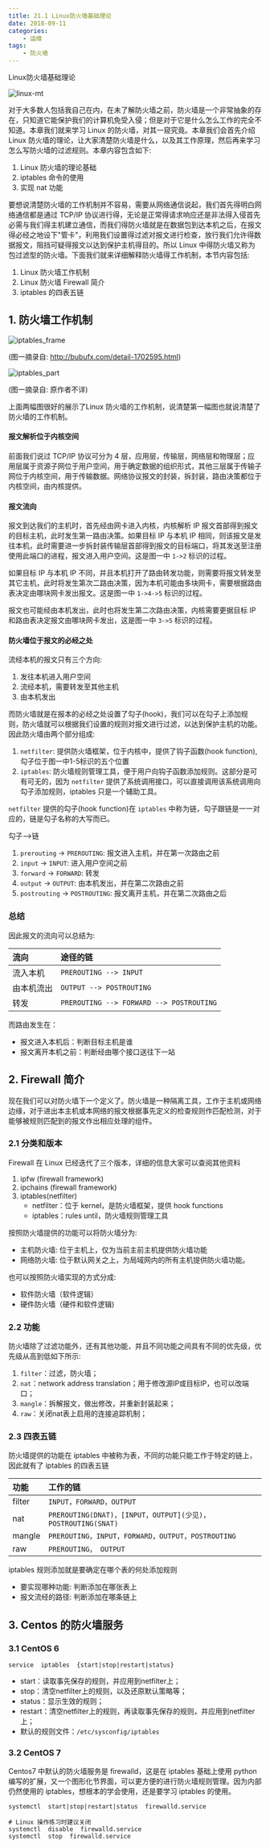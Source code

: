 ```yaml
---
title: 21.1 Linux防火墙基础理论
date: 2018-09-11
categories:
    - 运维
tags:
    - 防火墙
---
```


Linux防火墙基础理论

![linux-mt](/images/linux_mt/linux_iptables.jpg)
<!-- more -->

对于大多数人包括我自己在内，在未了解防火墙之前，防火墙是一个非常抽象的存在，只知道它能保护我们的计算机免受入侵；但是对于它是什么怎么工作的完全不知道。本章我们就来学习 Linux 的防火墙，对其一窥究竟。本章我们会首先介绍Linux 防火墙的理论，让大家清楚防火墙是什么，以及其工作原理，然后再来学习怎么写防火墙的过滤规则。本章内容包含如下:
1. Linux 防火墙的理论基础
2. iptables 命令的使用
3. 实现 nat 功能

要想说清楚防火墙的工作机制并不容易，需要从网络通信说起，我们首先得明白网络通信都是通过 TCP/IP 协议进行得，无论是正常得请求响应还是非法得入侵首先必需与我们得主机建立通信，而我们得防火墙就是在数据包到达本机之后，在报文得必经之地设下"管卡"，利用我们设置得过滤对报文进行检查，放行我们允许得数据报文，阻挡可疑得报文以达到保护主机得目的。所以 Linux 中得防火墙又称为包过滤型的防火墙。下面我们就来详细解释防火墙得工作机制，本节内容包括:
1. Linux 防火墙工作机制
2. Linux 防火墙 Firewall 简介
3. iptables 的四表五链


## 1. 防火墙工作机制
![iptables_frame](/images/linux_mt/iptables_frame.jpg)

(图一摘录自: http://bubufx.com/detail-1702595.html)

![iptables_part](/images/linux_mt/iptables_part.jpg)

(图一摘录自: 原作者不详)

上面两幅图很好的展示了Linux 防火墙的工作机制，说清楚第一幅图也就说清楚了防火墙的工作机制。

#### 报文解析位于内核空间
前面我们说过 TCP/IP 协议可分为 4 层，应用层，传输层，网络层和物理层；应用层属于资源子网位于用户空间，用于确定数据的组织形式，其他三层属于传输子网位于内核空间，用于传输数据。网络协议报文的封装，拆封装，路由决策都位于内核空间，由内核提供。

#### 报文流向
报文到达我们的主机时，首先经由网卡进入内核，内核解析 IP 报文首部得到报文的目标主机，此时发生第一路由决策。如果目标 IP 与本机 IP 相同，则该报文是发往本机，此时需要进一步拆封装传输层首部得到报文的目标端口，将其发送至注册使用此端口的进程，报文进入用户空间。这是图一中 `1->2` 标识的过程。

如果目标 IP 与本机 IP 不同，并且本机打开了路由转发功能，则需要将报文转发至其它主机，此时将发生第次二路由决策，因为本机可能由多块网卡，需要根据路由表决定由哪块网卡发出报文。这是图一中 `1->4->5` 标识的过程。

报文也可能经由本机发出，此时也将发生第二次路由决策，内核需要更据目标 IP和路由表决定报文由哪块网卡发出，这是图一中 `3->5` 标识的过程。

#### 防火墙位于报文的必经之处
流经本机的报文只有三个方向:
1. 发往本机进入用户空间
2. 流经本机，需要转发至其他主机
3. 由本机发出

而防火墙就是在报本的必经之处设置了勾子(hook)，我们可以在勾子上添加规则，防火墙就可以根据我们设置的规则对报文进行过滤，以达到保护主机的功能。因此防火墙由两个部分组成:
1. `netfilter`: 提供防火墙框架，位于内核中，提供了钩子函数(hook function),勾子位于图一中1-5标识的五个位置
2. `iptables`: 防火墙规则管理工具，便于用户向钩子函数添加规则。这部分是可有可无的，因为 `netfilter` 提供了系统调用接口，可以直接调用该系统调用向勾子添加规则，iptables 只是一个辅助工具。

`netfilter` 提供的勾子(hook function)在 `iptables` 中称为链，勾子跟链是一一对应的，链是勾子名称的大写而已。

勾子-->链
1. `prerouting` -> `PREROUTING`: 报文进入主机，并在第一次路由之前
2. `input` -> `INPUT`: 进入用户空间之前
3. `forward` -> `FORWARD`: 转发
4. `output` -> `OUTPUT`: 由本机发出，并在第二次路由之前
5. `postrouting` -> `POSTROUTING`: 报文离开主机，并在第二次路由之后


### 总结
因此报文的流向可以总结为:

|流向|途径的链|
|:---|:---|
|流入本机|`PREROUTING --> INPUT`|
|由本机流出|`OUTPUT --> POSTROUTING`|
|转发|`PREROUTING --> FORWARD --> POSTROUTING`|

而路由发生在：
- 报文进入本机后：判断目标主机是谁
- 报文离开本机之前：判断经由哪个接口送往下一站

## 2. Firewall 简介
现在我们可以对防火墙下一个定义了。防火墙是一种隔离工具，工作于主机或网络边缘，对于进出本主机或本网络的报文根据事先定义的检查规则作匹配检测，对于能够被规则匹配到的报文作出相应处理的组件。

### 2.1 分类和版本
Firewall 在 Linux 已经迭代了三个版本，详细的信息大家可以查阅其他资料
1. ipfw (firewall framework)
2. ipchains (firewall framework)
3. iptables(netfilter)
    - netfilter：位于 kernel，是防火墙框架，提供 hook functions
    - iptables：rules until，防火墙规则管理工具

按照防火墙提供的功能可以将防火墙分为:
- 主机防火墙: 位于主机上，仅为当前主前主机提供防火墙功能
- 网络防火墙: 位于默认网关之上，为局域网内的所有主机提供防火墙功能。

也可以按照防火墙实现的方式分成:
- 软件防火墙（软件逻辑）
- 硬件防火墙（硬件和软件逻辑)

### 2.2 功能
防火墙除了过滤功能外，还有其他功能，并且不同功能之间具有不同的优先级，优先级从高到低如下所示:
1. `filter`：过滤，防火墙；
2. `nat`：network address translation；用于修改源IP或目标IP，也可以改端口；
3. `mangle`：拆解报文，做出修改，并重新封装起来；
4. `raw`：关闭nat表上启用的连接追踪机制；

### 2.3 四表五链
防火墙提供的功能在 iptables 中被称为表，不同的功能只能工作于特定的链上，因此就有了 iptables 的四表五链

|功能|工作的链|
|:---|:---|
|filter|`INPUT，FORWARD，OUTPUT`|
|nat|`PREROUTING(DNAT)，[INPUT，OUTPUT](少见)，POSTROUTING(SNAT)`|
|mangle|`PREROUTING，INPUT，FORWARD，OUTPUT，POSTROUTING`|
|raw|`PREROUTING， OUTPUT`|

iptables 规则添加就是要确定在哪个表的何处添加规则
- 要实现哪种功能: 判断添加在哪张表上
- 报文流经的路径: 判断添加在哪条链上


## 3. Centos 的防火墙服务
### 3.1 CentOS 6
`service  iptables  {start|stop|restart|status}`
- start：读取事先保存的规则，并应用到netfilter上；
- stop：清空netfilter上的规则，以及还原默认策略等；
- status：显示生效的规则；
- restart：清空netfilter上的规则，再读取事先保存的规则，并应用到netfilter上；
- 默认的规则文件：`/etc/sysconfig/iptables`

### 3.2 CentOS 7
Centos7 中默认的防火墙服务是 firewalld，这是在 iptables 基础上使用 python 编写的扩展，又一个图形化节界面，可以更方便的进行防火墙规则管理。因为内部仍然使用的 iptables，想根本的学会使用，还是要学习 iptables 的使用。

```
systemctl  start|stop|restart|status  firewalld.service

# Linux 操作练习时建议关闭
systemctl  disable  firewalld.service
systemctl  stop  firewalld.service
```
